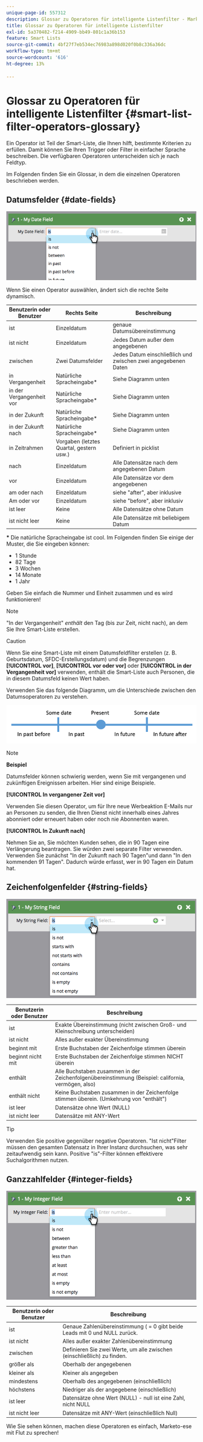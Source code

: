 ```yaml
---
unique-page-id: 557312
description: Glossar zu Operatoren für intelligente Listenfilter - Marketo-Dokumente - Produktdokumentation
title: Glossar zu Operatoren für intelligente Listenfilter
exl-id: 5a370482-f214-4909-bb49-801c1a36b153
feature: Smart Lists
source-git-commit: 4bf27f7eb534ec76983a898d020f0b8c336a36dc
workflow-type: tm+mt
source-wordcount: '616'
ht-degree: 13%

---
```


# Glossar zu Operatoren für intelligente Listenfilter {#smart-list-filter-operators-glossary}

Ein Operator ist Teil der Smart-Liste, die Ihnen hilft, bestimmte Kriterien zu erfüllen. Damit können Sie Ihren Trigger oder Filter in einfacher Sprache beschreiben. Die verfügbaren Operatoren unterscheiden sich je nach Feldtyp.

Im Folgenden finden Sie ein Glossar, in dem die einzelnen Operatoren beschrieben werden.

## Datumsfelder {#date-fields}

![](assets/smart-list-filter-operators-glossary-1.png)

Wenn Sie einen Operator auswählen, ändert sich die rechte Seite dynamisch.

<table><thead>
  <tr>
    <th>Benutzerin oder Benutzer</th>
    <th>Rechts Seite</th>
    <th>Beschreibung</th>
  </tr></thead>
<tbody>
  <tr>
    <td>ist</td>
    <td>Einzeldatum</td>
    <td>genaue Datumsübereinstimmung</td>
  </tr>
  <tr>
    <td>ist nicht</td>
    <td>Einzeldatum</td>
    <td>Jedes Datum außer dem angegebenen</td>
  </tr>
  <tr>
    <td>zwischen</td>
    <td>Zwei Datumsfelder</td>
    <td>Jedes Datum einschließlich und zwischen zwei angegebenen Daten</td>
  </tr>
  <tr>
    <td>in Vergangenheit</td>
    <td>Natürliche Spracheingabe*</td>
    <td>Siehe Diagramm unten</td>
  </tr>
  <tr>
    <td>in der Vergangenheit vor</td>
    <td>Natürliche Spracheingabe*</td>
    <td>Siehe Diagramm unten</td>
  </tr>
  <tr>
    <td>in der Zukunft</td>
    <td>Natürliche Spracheingabe*</td>
    <td>Siehe Diagramm unten</td>
  </tr>
  <tr>
    <td>in der Zukunft nach</td>
    <td>Natürliche Spracheingabe*</td>
    <td>Siehe Diagramm unten</td>
  </tr>
  <tr>
    <td>in Zeitrahmen</td>
    <td>Vorgaben (letztes Quartal, gestern usw.)</td>
    <td>Definiert in picklist</td>
  </tr>
  <tr>
    <td>nach</td>
    <td>Einzeldatum</td>
    <td>Alle Datensätze nach dem angegebenen Datum</td>
  </tr>
  <tr>
    <td>vor</td>
    <td>Einzeldatum</td>
    <td>Alle Datensätze vor dem angegebenen</td>
  </tr>
  <tr>
    <td>am oder nach</td>
    <td>Einzeldatum</td>
    <td>siehe "after", aber inklusive</td>
  </tr>
  <tr>
    <td>Am oder vor</td>
    <td>Einzeldatum</td>
    <td>siehe "before", aber inklusiv</td>
  </tr>
  <tr>
    <td>ist leer</td>
    <td>Keine</td>
    <td>Alle Datensätze ohne Datum</td>
  </tr>
  <tr>
    <td>ist nicht leer</td>
    <td>Keine</td>
    <td>Alle Datensätze mit beliebigem Datum</td>
  </tr>
</tbody></table>

**&#42;** Die natürliche Spracheingabe ist cool. Im Folgenden finden Sie einige der Muster, die Sie eingeben können:

* 1 Stunde
* 82 Tage
* 3 Wochen
* 14 Monate
* 1 Jahr

Geben Sie einfach die Nummer und Einheit zusammen und es wird funktionieren!

>[!NOTE]
>
>&quot;In der Vergangenheit&quot; _enthält_ den Tag (bis zur Zeit, nicht nach), an dem Sie Ihre Smart-Liste erstellen.

>[!CAUTION]
>
>Wenn Sie eine Smart-Liste mit einem Datumsfeldfilter erstellen (z. B. Geburtsdatum, SFDC-Erstellungsdatum) und die Begrenzungen **[!UICONTROL vor]**, **[!UICONTROL vor oder vor]** oder **[!UICONTROL in der Vergangenheit vor]** verwenden, enthält die Smart-Liste auch Personen, die in diesem Datumsfeld keinen Wert haben.

Verwenden Sie das folgende Diagramm, um die Unterschiede zwischen den Datumsoperatoren zu verstehen.

![](assets/smart-list-filter-operators-glossary-2.png)

>[!NOTE]
>
>**Beispiel**
>
>Datumsfelder können schwierig werden, wenn Sie mit vergangenen und zukünftigen Ereignissen arbeiten. Hier sind einige Beispiele.
>
>**[!UICONTROL In vergangener Zeit vor]**
>
>Verwenden Sie diesen Operator, um für Ihre neue Werbeaktion E-Mails nur an Personen zu senden, die Ihren Dienst nicht innerhalb eines Jahres abonniert oder erneuert haben oder noch nie Abonnenten waren.
>
>**[!UICONTROL In Zukunft nach]**
>
>Nehmen Sie an, Sie möchten Kunden sehen, die in 90 Tagen eine Verlängerung beantragen. Sie würden zwei separate Filter verwenden. Verwenden Sie zunächst &quot;In der Zukunft nach 90 Tagen&quot;und dann &quot;In den kommenden 91 Tagen&quot;. Dadurch würde erfasst, wer in 90 Tagen ein Datum hat.

## Zeichenfolgenfelder {#string-fields}

![](assets/smart-list-filter-operators-glossary-3.png)

<table><thead>
  <tr>
    <th>Benutzerin oder Benutzer</th>
    <th>Beschreibung</th>
  </tr></thead>
<tbody>
  <tr>
    <td>ist</td>
    <td>Exakte Übereinstimmung (nicht zwischen Groß- und Kleinschreibung unterscheiden)</td>
  </tr>
  <tr>
    <td>ist nicht</td>
    <td>Alles außer exakter Übereinstimmung</td>
  </tr>
  <tr>
    <td>beginnt mit</td>
    <td>Erste Buchstaben der Zeichenfolge stimmen überein</td>
  </tr>
  <tr>
    <td>beginnt nicht mit</td>
    <td>Erste Buchstaben der Zeichenfolge stimmen NICHT überein</td>
  </tr>
  <tr>
    <td>enthält</td>
    <td>Alle Buchstaben zusammen in der Zeichenfolgenübereinstimmung (Beispiel: california, vermögen, also)</td>
  </tr>
  <tr>
    <td>enthält nicht</td>
    <td>Keine Buchstaben zusammen in der Zeichenfolge stimmen überein. (Umkehrung von "enthält")</td>
  </tr>
  <tr>
    <td>ist leer</td>
    <td>Datensätze ohne Wert (NULL)</td>
  </tr>
  <tr>
    <td>ist nicht leer</td>
    <td>Datensätze mit ANY-Wert</td>
  </tr>
</tbody>
</table>

>[!TIP]
>
>Verwenden Sie positive gegenüber negative Operatoren. &quot;Ist nicht&quot;Filter müssen den gesamten Datensatz in Ihrer Instanz durchsuchen, was sehr zeitaufwendig sein kann. Positive &quot;is&quot;-Filter können effektivere Suchalgorithmen nutzen.

## Ganzzahlfelder {#integer-fields}

![](assets/smart-list-filter-operators-glossary-4.png)

<table><thead>
  <tr>
    <th>Benutzerin oder Benutzer</th>
    <th>Beschreibung</th>
  </tr></thead>
<tbody>
  <tr>
    <td>ist</td>
    <td>Genaue Zahlenübereinstimmung ( = 0 gibt beide Leads mit 0 und NULL zurück.</td>
  </tr>
  <tr>
    <td>ist nicht</td>
    <td>Alles außer exakter Zahlenübereinstimmung</td>
  </tr>
  <tr>
    <td>zwischen</td>
    <td>Definieren Sie zwei Werte, um alle zwischen (einschließlich) zu finden.</td>
  </tr>
  <tr>
    <td>größer als</td>
    <td>Oberhalb der angegebenen</td>
  </tr>
  <tr>
    <td>kleiner als</td>
    <td>Kleiner als angegeben</td>
  </tr>
  <tr>
    <td>mindestens</td>
    <td>Oberhalb des angegebenen (einschließlich)</td>
  </tr>
  <tr>
    <td>höchstens</td>
    <td>Niedriger als der angegebene (einschließlich)</td>
  </tr>
  <tr>
    <td>ist leer</td>
    <td>Datensätze ohne Wert (NULL) - null ist eine Zahl, nicht NULL</td>
  </tr>
  <tr>
    <td>ist nicht leer</td>
    <td>Datensätze mit ANY-Wert (einschließlich Null)</td>
  </tr>
</tbody>
</table>

Wie Sie sehen können, machen diese Operatoren es einfach, Marketo-ese mit Flut zu sprechen!
